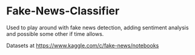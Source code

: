 # Fake-News-Classifier

Used to play around with fake news detection, adding sentiment analysis and possible some other if time allows. 


Datasets at https://www.kaggle.com/c/fake-news/notebooks
